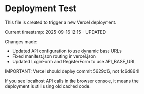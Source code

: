 # Deployment Test

This file is created to trigger a new Vercel deployment.

Current timestamp: 2025-09-16 12:15 - UPDATED

Changes made:
- Updated API configuration to use dynamic base URLs
- Fixed manifest.json routing in vercel.json
- Updated LoginForm and RegisterForm to use API_BASE_URL

IMPORTANT: Vercel should deploy commit 5629c16, not 1c6d864!

If you see localhost API calls in the browser console, it means the deployment is still using old cached code.

